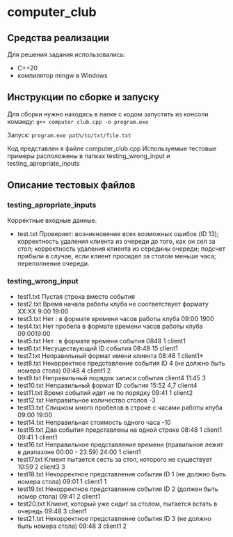 # computer_club
## Средства реализации
Для решения задания использовались:
- С++20
- компилятор mingw в Windows

## Инструкции по сборке и запуску
Для сборки нужно находясь в папке с кодом запустить из консоли команду:
```g++ computer_club.cpp -o program.exe```

Запуск:
```program.exe path/to/txt/file.txt```

Код представлен в файле computer_club.cpp
Используемые тестовые примеры расположены в папках testing_wrong_input и testing_apropriate_inputs

## Описание тестовых файлов
### testing_apropriate_inputs
Корректные входные данные.
- test.txt
Проверяет:
возникновение всех возможных ошибок (ID 13);
корректность удаления клиента из очереди до того, как он сел за стол;
корректность удаления клиента из середины очереди;
подсчет прибыли в случае, если клиент просидел за столом меньше часа;
переполнение очереди.
### testing_wrong_input
- test1.txt
Пустая строка вместо события
- test2.txt
Время начала работы клуба не соответствует формату XX:XX
9:00 19:00
- test3.txt
Нет : в формате времени часов работы клуба
09:00 1900
- test4.txt
Нет пробела в формате времени часов работы клуба
09:0019:00
- test5.txt
Нет : в формате времени события
0848 1 client1
- test6.txt
Несуществующий ID события
08:48 15 client1
- test7.txt
Неправильный формат имени клиента
08:48 1 client1*
- test8.txt
Некорректное представление события ID 4 (не должно быть номера стола)
09:48 4 client1 2
- test9.txt
Неправильный порядок записи события
client4 11:45 3
- test10.txt
Неправильный формат ID события
15:52 4,7 client4
- test11.txt
Время событий идет не по порядку
09:41 1 client2
- test12.txt
Неправильное количество столов
-3
- test13.txt
Слишком много пробелов в строке с часами работы клуба
09:00  19:00
- test14.txt
Неправильная стоимость одного часа
-10
- test15.txt
Два события представлены на одной строке
08:48 1 client1 09:41 1 client1
- test16.txt
Неправильное представление времени (правильное лежит в диапазоне 00:00 - 23:59)
24:00 1 client1
- test17.txt
Клиент пытается сесть за стол, которого не существует
10:59 2 client3 3
- test18.txt
Некорректное представление события ID 1 (не должно быть номера стола)
09:01 1 client1 1
- test19.txt
Некорректное представление события ID 2 (должен быть номер стола)
09:41 2 client1
- test20.txt
Клиент, который уже сидит за столом, пытается встать в очередь
09:48 3 client1
- test21.txt
Некорректное представление события ID 3 (не должно быть номера стола)
09:48 3 client1 2
